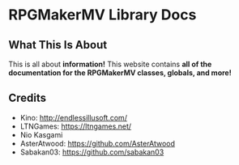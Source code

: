 
# RPGMakerMV Library Docs



## What This Is About

This is all about **information!** This website contains **all of the documentation for the RPGMakerMV classes, globals, and more!** 

## Credits

* Kino: http://endlessillusoft.com/
* LTNGames: https://ltngames.net/
* Nio Kasgami
* AsterAtwood: https://github.com/AsterAtwood
* Sabakan03: https://github.com/sabakan03
